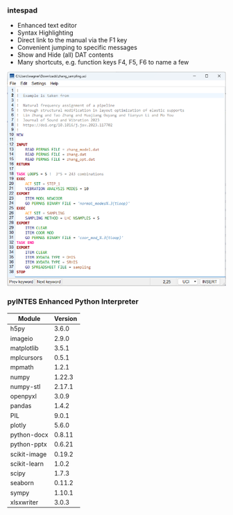 ### intespad

 * Enhanced text editor  
 * Syntax Highlighting  
 * Direct link to the manual via the F1 key
 * Convenient jumping to specific messages
 * Show and Hide (all) DAT contents
 * Many shortcuts, e.g. function keys F4, F5, F6 to name a few

![intespad](/assets/intespad.png "intespad")

### pyINTES Enhanced Python Interpreter

| Module | Version |
|----    | ----    |
| h5py   | 3.6.0 |  
| imageio | 2.9.0 |
| matplotlib | 3.5.1 |
| mplcursors | 0.5.1 |  
| mpmath | 1.2.1 |  
| numpy  | 1.22.3  |
| numpy-stl | 2.17.1 |  
| openpyxl | 3.0.9 |  
| pandas | 1.4.2   |
| PIL    | 9.0.1   |
| plotly | 5.6.0 |  
| python-docx | 0.8.11 |
| python-pptx | 0.6.21 |
| scikit-image | 0.19.2 |  
| scikit-learn | 1.0.2 |  
| scipy  | 1.7.3   |
| seaborn | 0.11.2 |
| sympy | 1.10.1 | 
| xlsxwriter | 3.0.3 |
